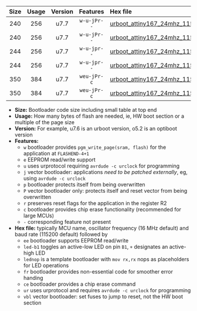|Size|Usage|Version|Features|Hex file|
|:-:|:-:|:-:|:-:|:--|
|240|256|u7.7|`w-u-jPr--`|[urboot_attiny167_24mhz_115200bps_led+b1_ur_vbl.hex](https://raw.githubusercontent.com/stefanrueger/urboot.hex/main/mcus/attiny167/fcpu_24mhz/115200_bps/urboot_attiny167_24mhz_115200bps_led+b1_ur_vbl.hex)|
|240|256|u7.7|`w-u-jPr--`|[urboot_attiny167_24mhz_115200bps_lednop_ur_vbl.hex](https://raw.githubusercontent.com/stefanrueger/urboot.hex/main/mcus/attiny167/fcpu_24mhz/115200_bps/urboot_attiny167_24mhz_115200bps_lednop_ur_vbl.hex)|
|244|256|u7.7|`w-u-jpr--`|[urboot_attiny167_24mhz_115200bps_led+b1_fr_ur_vbl.hex](https://raw.githubusercontent.com/stefanrueger/urboot.hex/main/mcus/attiny167/fcpu_24mhz/115200_bps/urboot_attiny167_24mhz_115200bps_led+b1_fr_ur_vbl.hex)|
|244|256|u7.7|`w-u-jpr--`|[urboot_attiny167_24mhz_115200bps_lednop_fr_ur_vbl.hex](https://raw.githubusercontent.com/stefanrueger/urboot.hex/main/mcus/attiny167/fcpu_24mhz/115200_bps/urboot_attiny167_24mhz_115200bps_lednop_fr_ur_vbl.hex)|
|350|384|u7.7|`weu-jPr-c`|[urboot_attiny167_24mhz_115200bps_ee_led+b1_fr_ce_ur_vbl.hex](https://raw.githubusercontent.com/stefanrueger/urboot.hex/main/mcus/attiny167/fcpu_24mhz/115200_bps/urboot_attiny167_24mhz_115200bps_ee_led+b1_fr_ce_ur_vbl.hex)|
|350|384|u7.7|`weu-jPr-c`|[urboot_attiny167_24mhz_115200bps_ee_lednop_fr_ce_ur_vbl.hex](https://raw.githubusercontent.com/stefanrueger/urboot.hex/main/mcus/attiny167/fcpu_24mhz/115200_bps/urboot_attiny167_24mhz_115200bps_ee_lednop_fr_ce_ur_vbl.hex)|

- **Size:** Bootloader code size including small table at top end
- **Usage:** How many bytes of flash are needed, ie, HW boot section or a multiple of the page size
- **Version:** For example, u7.6 is an urboot version, o5.2 is an optiboot version
- **Features:**
  + `w` bootloader provides `pgm_write_page(sram, flash)` for the application at `FLASHEND-4+1`
  + `e` EEPROM read/write support
  + `u` uses urprotocol requiring `avrdude -c urclock` for programming
  + `j` vector bootloader: applications *need to be patched externally*, eg, using `avrdude -c urclock`
  + `p` bootloader protects itself from being overwritten
  + `P` vector bootloader only: protects itself and reset vector from being overwritten
  + `r` preserves reset flags for the application in the register R2
  + `c` bootloader provides chip erase functionality (recommended for large MCUs)
  + `-` corresponding feature not present
- **Hex file:** typically MCU name, oscillator frequency (16 MHz default) and baud rate (115200 default) followed by
  + `ee` bootloader supports EEPROM read/write
  + `led-b1` toggles an active-low LED on pin `B1`, `+` designates an active-high LED
  + `lednop` is a template bootloader with `mov rx,rx` nops as placeholders for LED operations
  + `fr` bootloader provides non-essential code for smoother error handing
  + `ce` bootloader provides a chip erase command
  + `ur` uses urprotocol and requires `avrdude -c urclock` for programming
  + `vbl` vector bootloader: set fuses to jump to reset, not the HW boot section
